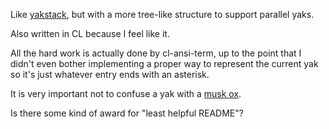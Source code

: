 Like [yakstack](https://pypi.org/project/yakstack/), but with a more tree-like structure to support parallel yaks.

Also written in CL because I feel like it.

All the hard work is actually done by cl-ansi-term, up to the point that I didn't even bother implementing a proper way to represent the current yak so it's just whatever entry ends with an asterisk.

It is very important not to confuse a yak with a [musk ox](https://www.youtube.com/watch?v=BXo1vCKTEQg).

Is there some kind of award for "least helpful README"?
